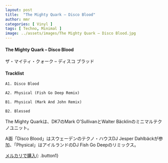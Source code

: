 ```yaml
---
layout: post
title:  "The Mighty Quark – Disco Blood"
author: mmr
categories: [ Vinyl ]
tags: [ Techno, Minimal ]
image: ../assets/images/The Mighty Quark – Disco Blood.jpg
---
```


#### The Mighty Quark – Disco Blood

ザ・マイティ・クォーク – ディスコ ブラッド

#### Tracklist
```md
A1. Disco Blood

A2. Physical (Fish Go Deep Remix)

B1. Physical (Mark And John Remix)

B2. Blessed
```

The Mighty Quarkは、DK7のMark O'SullivanとWalter Bäcklinのミニマルテクノユニット。

A面「Disco Blood」はスウェーデンのテクノ・ハウスDJ Jesper Dahlbäckが参加、「Physical」はアイルランドのDJ Fish Go Deepのリミックス。

[メルカリで購入](https://jp.mercari.com/item/m43649422760){: .button1}

